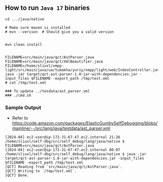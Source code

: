 ## How to run `Java 17` binaries


```
cd .../java/native

# Make sure maven is installed
# mvn --verison  # Should give you a valid version


mvn clean install


FILENAME=src/main/java/qct/AstParser.java
FILENAME=src/main/java/qct/XmlBeautifier.java
FILENAME=/home/sliuxl/xmpp-light/src/main/java/ua/tumakha/yuriy/xmpp/light/web/IndexController.java
java -jar target/qct-ast-parser-1.0-jar-with-dependencies.jar -input_files $FILENAME -export_path /tmp/test.xml
# cat /tmp/test.xml

### To update ../tesdata/ast_parser.xml
### ./cmd.sh
```


### Sample Output

- Refer to https://code.amazon.com/packages/ElasticGumbySelfDebugging/blobs/mainline/--/src/lang/java/testdata/ast_parser.xml

```
[2024-04] ec2-user@ip-172-31-67-47.ec2.internal 21:26 /home/sliuxl/self-dbg/src/self_debug/lang/java/native $ FILENAME=src/main/java/qct/AstParser.java
[2024-04] ec2-user@ip-172-31-67-47.ec2.internal 00:07 /home/sliuxl/self-dbg/src/self_debug/lang/java/native $ java -jar target/qct-ast-parser-1.0-jar-with-dependencies.jar -input_files $FILENAME -export_path /tmp/test.xml
[QCT] Reading from `src/main/java/qct/AstParser.java`.
[QCT] Writing to `/tmp/test.xml`.
[QCT] Done.
```
